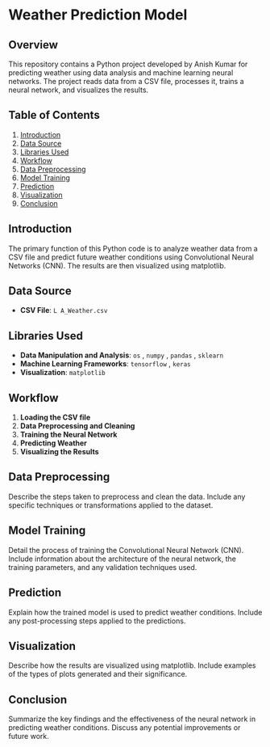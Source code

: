 # Weather Prediction Model

## Overview
This repository contains a Python project developed by Anish Kumar for predicting weather using data analysis and machine learning neural networks. The project reads data from a CSV file, processes it, trains a neural network, and visualizes the results.

## Table of Contents
1. [﻿Introduction](https://#introduction) 
2. [﻿Data Source](https://#data-source) 
3. [﻿Libraries Used](https://#libraries-used) 
4. [﻿Workflow](https://#workflow) 
5. [﻿Data Preprocessing](https://#data-preprocessing) 
6. [﻿Model Training](https://#model-training) 
7. [﻿Prediction](https://#prediction) 
8. [﻿Visualization](https://#visualization) 
9. [﻿Conclusion](https://#conclusion) 
## Introduction
The primary function of this Python code is to analyze weather data from a CSV file and predict future weather conditions using Convolutional Neural Networks (CNN). The results are then visualized using matplotlib.

## Data Source
- **CSV File**: `L A_Weather.csv` 
## Libraries Used
- **Data Manipulation and Analysis**: `os` , `numpy` , `pandas` , `sklearn` 
- **Machine Learning Frameworks**: `tensorflow` , `keras` 
- **Visualization**: `matplotlib` 
## Workflow
1. **Loading the CSV file**
2. **Data Preprocessing and Cleaning**
3. **Training the Neural Network**
4. **Predicting Weather**
5. **Visualizing the Results**
## Data Preprocessing
Describe the steps taken to preprocess and clean the data. Include any specific techniques or transformations applied to the dataset.

## Model Training
Detail the process of training the Convolutional Neural Network (CNN). Include information about the architecture of the neural network, the training parameters, and any validation techniques used.

## Prediction
Explain how the trained model is used to predict weather conditions. Include any post-processing steps applied to the predictions.

## Visualization
Describe how the results are visualized using matplotlib. Include examples of the types of plots generated and their significance.

## Conclusion
Summarize the key findings and the effectiveness of the neural network in predicting weather conditions. Discuss any potential improvements or future work.

